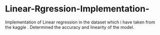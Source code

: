 # Linear-Rgression-Implementation-

Implementation of Linear regression in the dataset which i have taken from the kaggle . Determined the accuracy and linearity of the model. 
